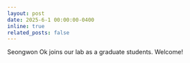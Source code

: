 ```yaml
---
layout: post
date: 2025-6-1 00:00:00-0400
inline: true
related_posts: false
---
```


Seongwon Ok joins our lab as a graduate students. Welcome!
